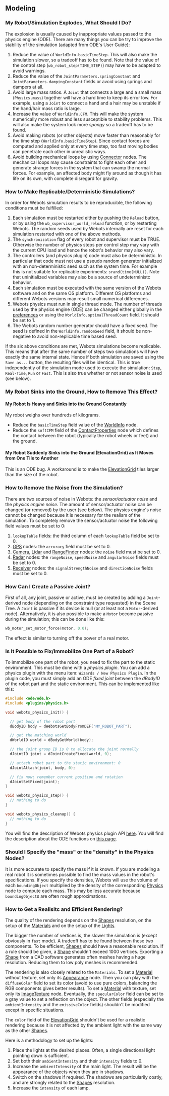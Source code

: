 ## Modeling

### My Robot/Simulation Explodes, What Should I Do?

The explosion is usually caused by inappropriate values passed to the physics engine (ODE).
There are many things you can be try to improve the stability of the simulation (adapted from ODE's User Guide):

1. Reduce the value of `WorldInfo.basicTimeStep`.
This will also make the simulation slower, so a tradeoff has to be found.
Note that the value of the control step (`wb_robot_step(TIME_STEP)`) may have to be adapted to avoid warnings.
2. Reduce the value of the `JointParameters.springConstant` and `JointParameters.dampingConstant` fields or avoid using springs and dampers at all.
3. Avoid large mass ratios.
A `Joint` that connects a large and a small mass (`Physics.mass`) together will have a hard time to keep its error low.
For example, using a `Joint` to connect a hand and a hair may be unstable if the hand/hair mass ratio is large.
4. Increase the value of `WorldInfo.CFM`.
This will make the system numerically more robust and less susceptible to stability problems.
This will also make the system look more *spongy* so a tradeoff has to be found.
5. Avoid making robots (or other objects) move faster than reasonably for the time step (`WorldInfo.basicTimeStep`).
Since contact forces are computed and applied only at every time step, too fast moving bodies can penetrate each other in unrealistic ways.
6. Avoid building mechanical loops by using [Connector](../reference/connector.md) nodes.
The mechanical loops may cause constraints to fight each other and generate strange forces in the system that can swamp the normal forces.
For example, an affected body might fly around as though it has life on its own, with complete disregard for gravity.

### How to Make Replicable/Deterministic Simulations?

In order for Webots simulation results to be reproducible, the following conditions must be fulfilled:

1. Each simulation must be restarted either by pushing the `Reload` button, or by using the `wb_supervisor_world_reload` function, or by restarting Webots.
The random seeds used by Webots internally are reset for each simulation restarted with one of the above methods.
2. The `synchronization` flag of every robot and supervisor must be TRUE.
Otherwise the number of physics steps per control step may vary with the current CPU load and hence the robot's behavior may also vary.
3. The controllers (and physics plugin) code must also be deterministic.
In particular that code must not use a pseudo random generator initialized with an non-deterministic seed such as the system time.
For example this is not suitable for replicable experiments: `srand(time(NULL))`.
Note that uninitialized variables may also be a source of undeterministc behavior.
4. Each simulation must be executed with the same version of the Webots software and on the same OS platform.
Different OS platforms and different Webots versions may result small numerical differences.
5. Webots physics must run in single thread mode.
The number of threads used by the physics engine (ODE) can be changed either globally in the [preferences](preferences.md) or using the `WorldInfo.optimalThreadCount` field.
It should be set to 1.
6. The Webots random number generator should have a fixed seed.
The seed is defined in the `WorldInfo.randomSeed` field, it should be non-negative to avoid non-replicable time based seed.

If the six above conditions are met, Webots simulations become replicable.
This means that after the same number of steps two simulations will have exactly the same internal state.
Hence if both simulation are saved using the `Save as...` button, the resulting files will be identical.
This is true independently of the simulation mode used to execute the simulation: `Step`, `Real-Time`, `Run` or `Fast`.
This is also true whether or not sensor noise is used (see below).

### My Robot Sinks into the Ground, How to Remove This Effect?

#### My Robot Is Heavy and Sinks into the Ground Constantly

My robot weighs over hundreds of kilograms.

- Reduce the `basicTimeStep` field value of the [WorldInfo](../reference/worldinfo.md) node.
- Reduce the `softCFM` field of the [ContactProperties](../reference/contactproperties.md) node which defines the contact between the robot (typically the robot wheels or feet) and the ground.

#### My Robot Suddenly Sinks into the Ground (ElevationGrid) as It Moves from One Tile to Another

This is an ODE bug.
A workaround is to make the [ElevationGrid](../reference/elevationgrid.md) tiles larger than the size of the robot.

### How to Remove the Noise from the Simulation?

There are two sources of noise in Webots: the *sensor/actuator noise* and the *physics engine noise*.
The amount of sensor/actuator noise can be changed (or removed) by the user (see below).
The physics engine's noise cannot be changed because it is necessary for the realism of the simulation.
To completely remove the sensor/actuator noise the following field values must be set to 0:

1. `lookupTable` fields: the third column of each `lookupTable` field be set to 0.
2. [GPS](../reference/gps.md) nodes: the `accuracy` field must be set to 0.
3. [Camera](../reference/camera.md), [Lidar](../reference/lidar.md) and [RangeFinder](../reference/rangefinder.md) nodes: the `noise` field must be set to 0.
4. [Radar](../reference/radar.md) nodes: the `rangeNoise`, `speedNoise` and `angularNoise` fields must be set to 0.
5. [Receiver](../reference/receiver.md) nodes: the `signalStrengthNoise` and `directionNoise` fields must be set to 0.

### How Can I Create a Passive Joint?

First of all, any joint, passive or active, must be created by adding a `Joint`-derived node (depending on the constraint type requested) in the Scene Tree.
A `Joint` is passive if its device is null (or at least not a `Motor`-derived node).
Alternatively, it is also possible to make a `Motor` become passive during the simulation; this can be done like this:

```c
wb_motor_set_motor_force(motor, 0.0);
```

The effect is similar to turning off the power of a real motor.

### Is It Possible to Fix/Immobilize One Part of a Robot?

To immobilize one part of the robot, you need to fix the part to the static environment.
This must be done with a *physics plugin*.
You can add a physics plugin with the menu item: `Wizards / New Physics Plugin`.
In the plugin code, you must simply add an ODE *fixed joint* between the *dBodyID* of the robot part and the static environment.
This can be implemented like this:

```c
#include <ode/ode.h>
#include <plugins/physics.h>

void webots_physics_init() {

  // get body of the robot part
  dBodyID body = dWebotsGetBodyFromDEF("MY_ROBOT_PART");

  // get the matching world
  dWorldID world = dBodyGetWorld(body);

  // the joint group ID is 0 to allocate the joint normally
  dJointID joint = dJointCreateFixed(world, 0);

  // attach robot part to the static environment: 0
  dJointAttach(joint, body, 0);

  // fix now: remember current position and rotation
  dJointSetFixed(joint);
}

void webots_physics_step() {
  // nothing to do
}

void webots_physics_cleanup() {
  // nothing to do
}
```

You will find the description of Webots physics plugin API [here](../reference/physics-plugin.md).
You will find the description about the ODE functions on [this page](http://ode.org/wiki/index.php?title=Manual).

### Should I Specify the "mass" or the "density" in the Physics Nodes?

It is more accurate to specify the mass if it is known.
If you are modeling a real robot it is sometimes possible to find the mass values in the robot's specifications.
If you specify the densities, Webots will use the volume of each `boundingObject` multiplied by the density of the corresponding [Physics](../reference/physics.md) node to compute each mass.
This may be less accurate because `boundingObject`s are often rough approximations.

### How to Get a Realisitc and Efficient Rendering?

The quality of the rendering depends on the [Shapes](../reference/shape.md) resolution, on the setup of the [Materials](../reference/material.md) and on the setup of the [Lights](../reference/light.md).

The bigger the number of vertices is, the slower the simulation is (except obviously in `fast` mode).
A tradeoff has to be found between these two components.
To be efficient, [Shapes](../reference/shape.md) should have a reasonable resolution.
If a rule should be given, a [Shape](../reference/shape.md) shouldn't exceed 1000 vertices.
Exporting a [Shape](../reference/shape.md) from a CAD software generates often meshes having a huge resolution.
Reducing them to low poly meshes is recommended.

The rendering is also closely related to the `Materials`.
To set a [Material](../reference/material.md) without texture, set only its [Appearance](../reference/appearance.md) node.
Then you can play with the `diffuseColor` field to set its color (avoid to use pure colors, balancing the RGB components gives better results).
To set a [Material](../reference/material.md) with texture, set only its [ImageTexture](../reference/imagetexture.md) node.
Eventually, the `specularColor` field can be set to a gray value to set a reflection on the object.
The other fields (especially the `ambientIntensity` and the `emissiveColor` fields) shouldn't be modified except in specific situations.

The `color` field of the [ElevationGrid](../reference/elevationgrid.md) shouldn't be used for a realistic rendering because it is not affected by the ambient light with the same way as the other [Shapes](../reference/shape.md).

Here is a methodology to set up the lights:

1. Place the lights at the desired places.
Often, a single directional light pointing down is sufficient.
2. Set both their `ambientIntensity` and their `intensity` fields to 0.
3. Increase the `ambientIntensity` of the main light.
The result will be the appearance of the objects when they are in shadows.
4. Switch on the shadows if required.
The shadows are particularily costly, and are strongly related to the [Shapes](../reference/shape.md) resolution.
5. Increase the `intensity` of each lamp.
